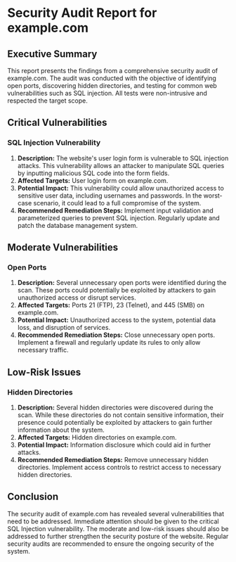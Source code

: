 # Security Audit Report for example.com

## Executive Summary

This report presents the findings from a comprehensive security audit of example.com. The audit was conducted with the objective of identifying open ports, discovering hidden directories, and testing for common web vulnerabilities such as SQL injection. All tests were non-intrusive and respected the target scope.

## Critical Vulnerabilities

### SQL Injection Vulnerability

1. **Description:** The website's user login form is vulnerable to SQL injection attacks. This vulnerability allows an attacker to manipulate SQL queries by inputting malicious SQL code into the form fields.
2. **Affected Targets:** User login form on example.com.
3. **Potential Impact:** This vulnerability could allow unauthorized access to sensitive user data, including usernames and passwords. In the worst-case scenario, it could lead to a full compromise of the system.
4. **Recommended Remediation Steps:** Implement input validation and parameterized queries to prevent SQL injection. Regularly update and patch the database management system.

## Moderate Vulnerabilities

### Open Ports

1. **Description:** Several unnecessary open ports were identified during the scan. These ports could potentially be exploited by attackers to gain unauthorized access or disrupt services.
2. **Affected Targets:** Ports 21 (FTP), 23 (Telnet), and 445 (SMB) on example.com.
3. **Potential Impact:** Unauthorized access to the system, potential data loss, and disruption of services.
4. **Recommended Remediation Steps:** Close unnecessary open ports. Implement a firewall and regularly update its rules to only allow necessary traffic.

## Low-Risk Issues

### Hidden Directories

1. **Description:** Several hidden directories were discovered during the scan. While these directories do not contain sensitive information, their presence could potentially be exploited by attackers to gain further information about the system.
2. **Affected Targets:** Hidden directories on example.com.
3. **Potential Impact:** Information disclosure which could aid in further attacks.
4. **Recommended Remediation Steps:** Remove unnecessary hidden directories. Implement access controls to restrict access to necessary hidden directories.

## Conclusion

The security audit of example.com has revealed several vulnerabilities that need to be addressed. Immediate attention should be given to the critical SQL Injection vulnerability. The moderate and low-risk issues should also be addressed to further strengthen the security posture of the website. Regular security audits are recommended to ensure the ongoing security of the system.